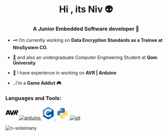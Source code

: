 <h1 align="center">Hi , its Niv 👽</h1>
<h3 align="center">A Junior Embedded Software developer 👾</h3>

- 🗝 I’m currently working on **Data Encryption Standards as a Trainee at NiraSystem CO.**

- 🤿 and also an undergraduate Computer Engineering Student at **Qom University**

- 🔌 I have experience in working on **AVR | Arduino**

- ..I'm a **Game Addict 🎮**

<h3 align="left">Languages and Tools:</h3>
<p align="left">
  <a href="https://www.microchip.com/design-centers/8-bit/avr-mcus" target="_blank" rel="noreferrer"> 
    <img src="assets/avr-logo.png" alt="avr" width="40" height="40"/> 
  </a>
  <a href="https://www.arduino.cc/" target="_blank" rel="noreferrer"> 
    <img src="https://cdn.worldvectorlogo.com/logos/arduino-1.svg" alt="arduino" width="40" height="40"/> 
  </a> 
  <a href="https://www.cprogramming.com/" target="_blank" rel="noreferrer"> 
    <img src="https://raw.githubusercontent.com/devicons/devicon/master/icons/c/c-original.svg" alt="c" width="40" height="40"/> 
  </a> 
  <a href="https://www.python.org" target="_blank" rel="noreferrer"> 
    <img src="https://raw.githubusercontent.com/devicons/devicon/master/icons/python/python-original.svg" alt="python" width="40" height="40"/> 
  </a> 
  <a href="https://git-scm.com/" target="_blank" rel="noreferrer"> 
    <img src="https://www.vectorlogo.zone/logos/git-scm/git-scm-icon.svg" alt="git" width="40" height="40"/> 
  </a> 
</p>

<p><img align="center" src="https://github-readme-stats.vercel.app/api/top-langs?username=n-soleimany&show_icons=true&locale=en&layout=compact" alt="n-soleimany" /></p>

